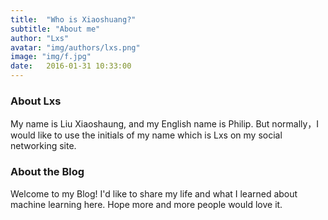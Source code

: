 ```yaml
---
title:  "Who is Xiaoshuang?"
subtitle: "About me"
author: "Lxs"
avatar: "img/authors/lxs.png"
image: "img/f.jpg"
date:   2016-01-31 10:33:00
---
```


### About Lxs
My name is Liu Xiaoshaung, and my English name is Philip. But normally，I would like to use the initials of my name which is Lxs on my social networking site.

### About the Blog
Welcome to my Blog!
I'd like to share my life and what I learned about machine learning here.
Hope more and more people would love it.